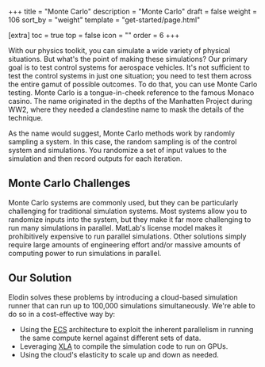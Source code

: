 +++
title = "Monte Carlo"
description = "Monte Carlo"
draft = false
weight = 106
sort_by = "weight"
template = "get-started/page.html"

[extra]
toc = true
top = false
icon = ""
order = 6
+++

With our physics toolkit, you can simulate a wide variety of physical situations. But what's the point of making these simulations?
Our primary goal is to test control systems for aerospace vehicles.
It's not sufficient to test the control systems in just one situation; you need to test them across the entire gamut of possible outcomes.
To do that, you can use Monte Carlo testing. Monte Carlo is a tongue-in-cheek reference to the famous Monaco casino.
The name originated in the depths of the Manhatten Project during WW2, where they needed a clandestine name to mask the details of the technique.

As the name would suggest, Monte Carlo methods work by randomly sampling a system. In this case, the random sampling is of the control system and simulations. You randomize a set of input values to the simulation and then record outputs for each iteration.

## Monte Carlo Challenges

Monte Carlo systems are commonly used, but they can be particularly challenging for traditional simulation systems.
Most systems allow you to randomize inputs into the system, but they make it far more challenging to run many simulations in parallel.
MatLab's license model makes it prohibitively expensive to run parallel simulations.
Other solutions simply require large amounts of engineering effort and/or massive amounts of computing power to run simulations in parallel.

## Our Solution

Elodin solves these problems by introducing a cloud-based simulation runner that can run up to 100,000 simulations simultaneously. We're able to do so in a cost-effective way by:

- Using the [ECS](https://en.wikipedia.org/wiki/Entity_component_system) architecture to exploit the inherent parallelism in running the same compute kernel against different sets of data.
- Leveraging [XLA](https://openxla.org/xla) to compile the simulation code to run on GPUs.
- Using the cloud's elasticity to scale up and down as needed.
